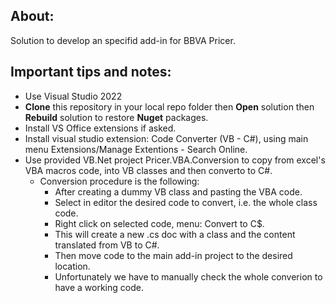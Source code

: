 ## **About:**

Solution to develop an specifid add-in for BBVA Pricer. 

## **Important tips and notes:**

- Use Visual Studio 2022
- **Clone** this repository in your local repo folder then **Open** solution then **Rebuild** solution to restore **Nuget** packages.
- Install VS Office extensions if asked. 
- Install visual studio extension: Code Converter (VB - C#), using main menu Extensions/Manage Extentions - Search Online.
- Use provided VB.Net project Pricer.VBA.Conversion to copy from excel's VBA macros code, into VB classes and then converto to C#.
    - Conversion procedure is the following:
        - After creating a dummy VB class and pasting the VBA code.
        - Select in editor the desired code to convert, i.e. the whole class code.
        - Right click on selected code, menu: Convert to C$.
        - This will create a new .cs doc with a class and the content translated from VB to C#.
        - Then move code to the main add-in project to the desired location.
        - Unfortunately we have to manually check the whole converion to have a working code.